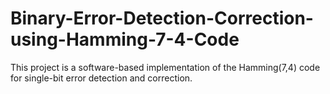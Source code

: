# Binary-Error-Detection-Correction-using-Hamming-7-4-Code
This project is a software-based implementation of the Hamming(7,4) code for single-bit error detection and correction.
